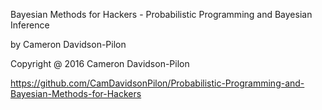 Bayesian Methods for Hackers - Probabilistic Programming and Bayesian Inference

by Cameron Davidson-Pilon

Copyright @ 2016 Cameron Davidson-Pilon

https://github.com/CamDavidsonPilon/Probabilistic-Programming-and-Bayesian-Methods-for-Hackers





